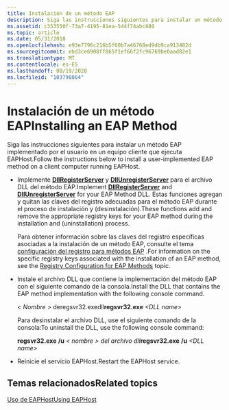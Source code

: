 ```yaml
---
title: Instalación de un método EAP
description: Siga las instrucciones siguientes para instalar un método EAP implementado por el usuario en un equipo cliente que ejecuta EAPHost.
ms.assetid: c353550f-73a7-4195-81ea-544f74abc880
ms.topic: article
ms.date: 05/31/2018
ms.openlocfilehash: e93e7796c216b5f60b7a46768ed9db9ca913482d
ms.sourcegitcommit: ebd3ce6908ff865f1ef66f2fc96769be0aad82e1
ms.translationtype: MT
ms.contentlocale: es-ES
ms.lasthandoff: 08/19/2020
ms.locfileid: "103790864"
---
```

# <a name="installing-an-eap-method"></a><span data-ttu-id="201e4-103">Instalación de un método EAP</span><span class="sxs-lookup"><span data-stu-id="201e4-103">Installing an EAP Method</span></span>

<span data-ttu-id="201e4-104">Siga las instrucciones siguientes para instalar un método EAP implementado por el usuario en un equipo cliente que ejecuta EAPHost.</span><span class="sxs-lookup"><span data-stu-id="201e4-104">Follow the instructions below to install a user-implemented EAP method on a client computer running EAPHost.</span></span>

-   <span data-ttu-id="201e4-105">Implemente [**DllRegisterServer**](/windows/win32/api/olectl/nf-olectl-dllregisterserver) y [**DllUnregisterServer**](/windows/win32/api/olectl/nf-olectl-dllunregisterserver) para el archivo DLL del método EAP.</span><span class="sxs-lookup"><span data-stu-id="201e4-105">Implement [**DllRegisterServer**](/windows/win32/api/olectl/nf-olectl-dllregisterserver) and [**DllUnregisterServer**](/windows/win32/api/olectl/nf-olectl-dllunregisterserver) for your EAP Method DLL.</span></span> <span data-ttu-id="201e4-106">Estas funciones agregan y quitan las claves del registro adecuadas para el método EAP durante el proceso de instalación y (desinstalación).</span><span class="sxs-lookup"><span data-stu-id="201e4-106">These functions add and remove the appropriate registry keys for your EAP method during the installation and (uninstallation) process.</span></span>

    <span data-ttu-id="201e4-107">Para obtener información sobre las claves del registro específicas asociadas a la instalación de un método EAP, consulte el tema [configuración del registro para métodos EAP](registry-keys-for-eap-methods.md) .</span><span class="sxs-lookup"><span data-stu-id="201e4-107">For information on the specific registry keys associated with the installation of an EAP method, see the [Registry Configuration for EAP Methods](registry-keys-for-eap-methods.md) topic.</span></span>

-   <span data-ttu-id="201e4-108">Instale el archivo DLL que contiene la implementación del método EAP con el siguiente comando de la consola.</span><span class="sxs-lookup"><span data-stu-id="201e4-108">Install the DLL that contains the EAP method implementation with the following console command.</span></span>

    <span data-ttu-id="201e4-109"> *&lt; Nombre &gt;* deregsvr32.exedll</span><span class="sxs-lookup"><span data-stu-id="201e4-109">**regsvr32.exe** *&lt;DLL name&gt;*</span></span>

    <span data-ttu-id="201e4-110">Para desinstalar el archivo DLL, use el siguiente comando de la consola:</span><span class="sxs-lookup"><span data-stu-id="201e4-110">To uninstall the DLL, use the following console command:</span></span>

    <span data-ttu-id="201e4-111">**regsvr32.exe** **/u** *&lt; nombre &gt; del archivo dll*</span><span class="sxs-lookup"><span data-stu-id="201e4-111">**regsvr32.exe** **/u** *&lt;DLL name&gt;*</span></span>

-   <span data-ttu-id="201e4-112">Reinicie el servicio EAPHost.</span><span class="sxs-lookup"><span data-stu-id="201e4-112">Restart the EAPHost service.</span></span>

## <a name="related-topics"></a><span data-ttu-id="201e4-113">Temas relacionados</span><span class="sxs-lookup"><span data-stu-id="201e4-113">Related topics</span></span>

<dl> <dt>

[<span data-ttu-id="201e4-114">Uso de EAPHost</span><span class="sxs-lookup"><span data-stu-id="201e4-114">Using EAPHost</span></span>](using-eap-host.md)
</dt> </dl>

 

 